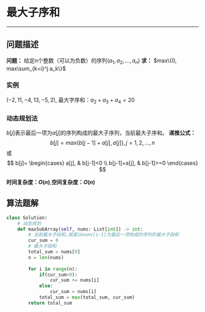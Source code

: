 # 最大子序和

----
## 问题描述

**问题：** 给定n个整数（可以为负数）的序列$(a_1,a_2,...,a_n)$
**求：** $max\{0, max\sum_{k=i}^j a_k\}$

### 实例
$(-2,11,-4,13,-5,2)$, 最大字序和：$a_2+a_3+a_4=20$

### 动态规划法

$b[j]$表示最后一项为$a[j]$的序列构成的最大子序列，当前最大子序和。
**递推公式：**
$$
b[j]=max\{b[j-1]+a[j],a[j]\}, j=1,2,...,n
$$
或
$$
b[j]=
\begin{cases}
    a[j], & b[j-1]<0 \\
    b[j-1]+a[j], & b[j-1]>=0
\end{cases}
$$

**时间复杂度：$O(n)$**,**空间复杂度：$O(n)$**

## 算法题解

```python
class Solution:
    # 动态规划
    def maxSubArray(self, nums: List[int]) -> int:
        # 当前最大子段和,就是以nums[i-1]为最后一项构成的序列的最大子段和
        cur_sum = 0
        # 最大子段和
        total_sum = nums[0]
        n = len(nums)
        
        for i in range(n):
            if(cur_sum>0):
                cur_sum += nums[i]
            else:
                cur_sum = nums[i]
            total_sum = max(total_sum, cur_sum)
        return total_sum
```